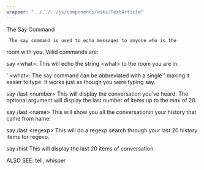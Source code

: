 ```yaml
---
wrapper: "../../../js/components/wiki/TextArticle"
---
```

The Say Command

     The say command is used to echo messages to anyone who is the 
room with you.  Valid commands are:

say &lt;what&gt;:
  This will echo the string &lt;what&gt; to the room you are in.
  
' &lt;what&gt;:
  The say command can be abbreviated with a single ' making it easier
  to type.  It works just as though you were typing say.

say /last &lt;number&gt;
  This will display the conversation you've heard. The optional argument
  will display the last number of items up to the max of 20.
  
say /last &lt;name&gt;
  This will show you all the conversationin your history that came from
  name.

say /last &lt;regexp&gt;
  This will do a regexp search through your last 20 history items for 
  regexp.

say /hist
  This will display the last 20 items of conversation.


ALSO SEE: tell, whisper

